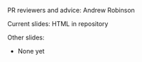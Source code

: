 
PR reviewers and advice: Andrew Robinson

Current slides: HTML in repository

Other slides:

- None yet
